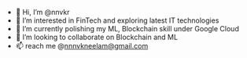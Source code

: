 - 👋 Hi, I’m @nnvkr
- 👀 I’m interested in FinTech and exploring latest IT technologies
- 🌱 I’m currently polishing my ML, Blockchain skill under Google Cloud
- 💞️ I’m looking to collaborate on Blockchain and ML
- 📫 reach me @nnnvkneelam@gmail.com

<!---
nnvkr/nnvkr is a ✨ special ✨ repository because its `README.md` (this file) appears on your GitHub profile.
You can click the Preview link to take a look at your changes.
--->
